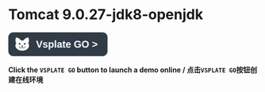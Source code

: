 # Tomcat 9.0.27-jdk8-openjdk

<a href="https://www.vsplate.com/?docker-compose=https://github.com/vsplate/dcenvs/tomcat/9.0.27-jdk8-openjdk"><img alt="VSPLATE GO" src="https://raw.githubusercontent.com/vsplate/images/master/vsgo_btn.png" width="200px"></a>

**Click the `VSPLATE GO` button to launch a demo online / 点击`VSPLATE GO`按钮创建在线环境**